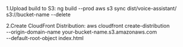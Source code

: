 1.Upload build to S3:
ng build --prod
aws s3 sync dist/voice-assistant/ s3://bucket-name --delete

2.Create CloudFront Distribution:
aws cloudfront create-distribution \
  --origin-domain-name your-bucket-name.s3.amazonaws.com \
  --default-root-object index.html

